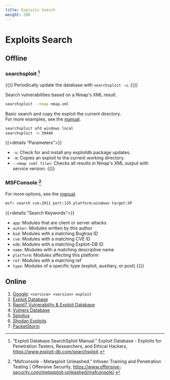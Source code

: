 ```yaml
---
title: Exploits Search
weight: 200
---
```


# Exploits Search

## Offline

### searchsploit [^searchsploit]

{{<hint warning>}}
Periodically update the database with `searchsploit -u`.
{{</hint>}}

Search vulnerabilities based on a Nmap's XML result.
```sh
searchsploit --nmap nmap.xml
```

Basic search and copy the exploit the current directory.  
For more examples, see the [manual](https://www.exploit-db.com/searchsploit).
```sh
searchsploit afd windows local
searchsploit -m 39446
```

{{<details "Parameters">}}
- `-u`: Check for and install any exploitdb package updates.
- `-m`: Copies  an exploit to the current working directory.
- `--nmap <xml file>`: Checks all results in Nmap's XML output with service version.
{{</details>}}

### MSFConsole [^msfconsole]

For more options, see the [manual](https://www.offensive-security.com/metasploit-unleashed/msfconsole-commands/#search).
```sh
msf> search cve:2011 port:135 platform:windows target:XP
```

{{<details "Search Keywords">}}
- `app`:  Modules that are client or server attacks
- `author`:  Modules written by this author
- `bid`:  Modules with a matching Bugtraq ID
- `cve`:  Modules with a matching CVE ID
- `edb`:  Modules with a matching Exploit-DB ID
- `name`:  Modules with a matching descriptive name
- `platform`:  Modules affecting this platform
- `ref`:  Modules with a matching ref
- `type`:  Modules of a specific type (exploit, auxiliary, or post)
{{</details>}}

## Online

1. [Google](https://www.google.com): `<service> <version> exploit`
1. [Exploit Database](https://www.exploit-db.com/)
1. [Rapid7 Vulnerability & Exploit Database ](https://www.rapid7.com/db/)
1. [Vulners Database](https://vulners.com/search?query=order:published)
1. [Sploitus](https://sploitus.com/)
1. [Shodan Exploits](https://exploits.shodan.io/welcome)
1. [PacketStorm](https://packetstormsecurity.com/)

[^searchsploit]: “Exploit Database SearchSploit Manual.” Exploit Database - Exploits for Penetration Testers, Researchers, and Ethical Hackers, https://www.exploit-db.com/searchsploit.
[^msfconsole]: “Msfconsole - Metasploit Unleashed.” Infosec Training and Penetration Testing | Offensive Security, https://www.offensive-security.com/metasploit-unleashed/msfconsole/.
